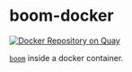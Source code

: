 # boom-docker

[![Docker Repository on Quay](https://quay.io/repository/arschles/boom/status "Docker Repository on Quay")](https://quay.io/repository/arschles/boom)

[`boom`](https://github.com/rakyll/boom) inside a docker container.
